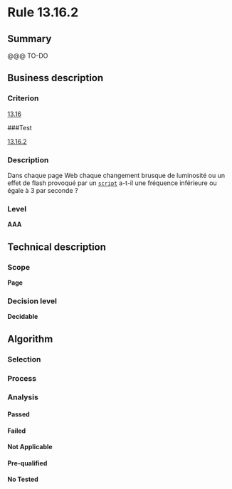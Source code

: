 # Rule 13.16.2

## Summary

@@@ TO-DO

## Business description

### Criterion

[13.16](http://references.modernisation.gouv.fr/sites/default/files/RGAA3_RC2-1/referentiel_technique.htm#crit-13-16)

###Test

[13.16.2](http://references.modernisation.gouv.fr/sites/default/files/RGAA3_RC2-1/referentiel_technique.htm#test-13-16-2)

### Description

Dans chaque page Web chaque changement brusque de luminosit&eacute; ou un effet de flash provoqu&eacute; par un <a href="http://references.modernisation.gouv.fr/sites/default/files/RGAA3_RC2-1/glossaire.htm#mScript">`script`</a> a-t-il une fr&eacute;quence inf&eacute;rieure ou &eacute;gale &agrave; 3 par seconde ?

### Level

**AAA**

## Technical description

### Scope

**Page**

### Decision level

**Decidable**

## Algorithm

### Selection

### Process

### Analysis

#### Passed

#### Failed

#### Not Applicable

#### Pre-qualified

#### No Tested 






